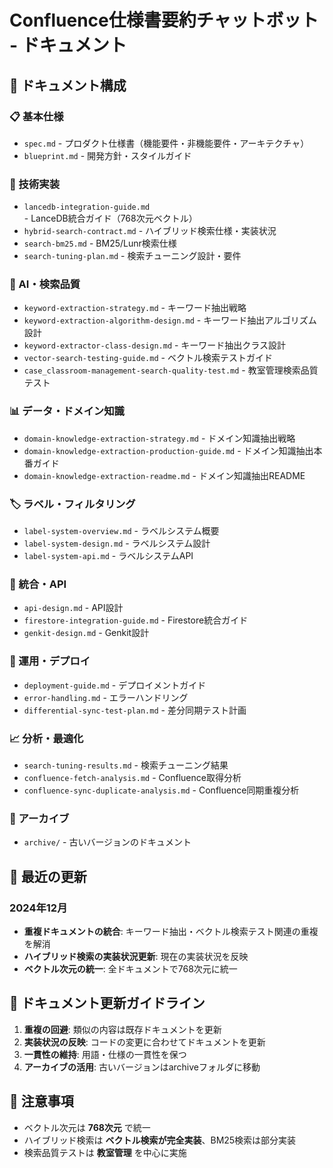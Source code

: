 # Confluence仕様書要約チャットボット - ドキュメント

## 📁 ドキュメント構成

### **📋 基本仕様**
- `spec.md` - プロダクト仕様書（機能要件・非機能要件・アーキテクチャ）
- `blueprint.md` - 開発方針・スタイルガイド

### **🔧 技術実装**
- `lancedb-integration-guide.md` - LanceDB統合ガイド（768次元ベクトル）
- `hybrid-search-contract.md` - ハイブリッド検索仕様・実装状況
- `search-bm25.md` - BM25/Lunr検索仕様
- `search-tuning-plan.md` - 検索チューニング設計・要件

### **🧠 AI・検索品質**
- `keyword-extraction-strategy.md` - キーワード抽出戦略
- `keyword-extraction-algorithm-design.md` - キーワード抽出アルゴリズム設計
- `keyword-extractor-class-design.md` - キーワード抽出クラス設計
- `vector-search-testing-guide.md` - ベクトル検索テストガイド
- `case_classroom-management-search-quality-test.md` - 教室管理検索品質テスト

### **📊 データ・ドメイン知識**
- `domain-knowledge-extraction-strategy.md` - ドメイン知識抽出戦略
- `domain-knowledge-extraction-production-guide.md` - ドメイン知識抽出本番ガイド
- `domain-knowledge-extraction-readme.md` - ドメイン知識抽出README

### **🏷️ ラベル・フィルタリング**
- `label-system-overview.md` - ラベルシステム概要
- `label-system-design.md` - ラベルシステム設計
- `label-system-api.md` - ラベルシステムAPI

### **🔌 統合・API**
- `api-design.md` - API設計
- `firestore-integration-guide.md` - Firestore統合ガイド
- `genkit-design.md` - Genkit設計

### **🚀 運用・デプロイ**
- `deployment-guide.md` - デプロイメントガイド
- `error-handling.md` - エラーハンドリング
- `differential-sync-test-plan.md` - 差分同期テスト計画

### **📈 分析・最適化**
- `search-tuning-results.md` - 検索チューニング結果
- `confluence-fetch-analysis.md` - Confluence取得分析
- `confluence-sync-duplicate-analysis.md` - Confluence同期重複分析

### **📁 アーカイブ**
- `archive/` - 古いバージョンのドキュメント

## 🔄 最近の更新

### 2024年12月
- **重複ドキュメントの統合**: キーワード抽出・ベクトル検索テスト関連の重複を解消
- **ハイブリッド検索の実装状況更新**: 現在の実装状況を反映
- **ベクトル次元の統一**: 全ドキュメントで768次元に統一

## 📝 ドキュメント更新ガイドライン

1. **重複の回避**: 類似の内容は既存ドキュメントを更新
2. **実装状況の反映**: コードの変更に合わせてドキュメントを更新
3. **一貫性の維持**: 用語・仕様の一貫性を保つ
4. **アーカイブの活用**: 古いバージョンはarchiveフォルダに移動

## 🚨 注意事項

- ベクトル次元は **768次元** で統一
- ハイブリッド検索は **ベクトル検索が完全実装**、BM25検索は部分実装
- 検索品質テストは **教室管理** を中心に実施
